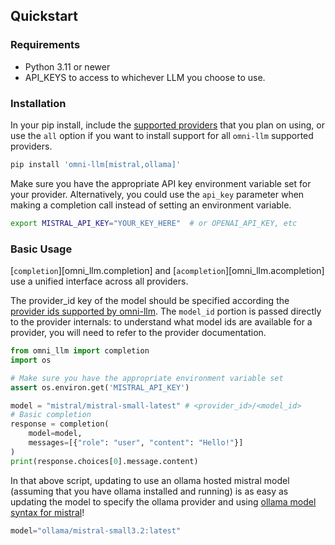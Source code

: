 ## Quickstart

### Requirements

- Python 3.11 or newer
- API_KEYS to access to whichever LLM you choose to use.

### Installation

In your pip install, include the [supported providers](./providers.md) that you plan on using, or use the `all` option if you want to install support for all `omni-llm` supported providers.

```bash
pip install 'omni-llm[mistral,ollama]'
```

Make sure you have the appropriate API key environment variable set for your provider. Alternatively,
you could use the `api_key` parameter when making a completion call instead of setting an environment variable.

```bash
export MISTRAL_API_KEY="YOUR_KEY_HERE"  # or OPENAI_API_KEY, etc
```

### Basic Usage

[`completion`][omni_llm.completion] and [`acompletion`][omni_llm.acompletion] use a unified interface across all providers.

The provider_id key of the model should be specified according the [provider ids supported by omni-llm](./providers.md).
The `model_id` portion is passed directly to the provider internals: to understand what model ids are available for a provider,
you will need to refer to the provider documentation.

```python
from omni_llm import completion
import os

# Make sure you have the appropriate environment variable set
assert os.environ.get('MISTRAL_API_KEY')

model = "mistral/mistral-small-latest" # <provider_id>/<model_id>
# Basic completion
response = completion(
    model=model,
    messages=[{"role": "user", "content": "Hello!"}]
)
print(response.choices[0].message.content)
```

In that above script,
updating to use an ollama hosted mistral model (assuming that you have ollama installed and running)
is as easy as updating the model to specify the ollama provider and using
[ollama model syntax for mistral](https://ollama.com/library/mistral-small3.2)!

```python
model="ollama/mistral-small3.2:latest"
```
